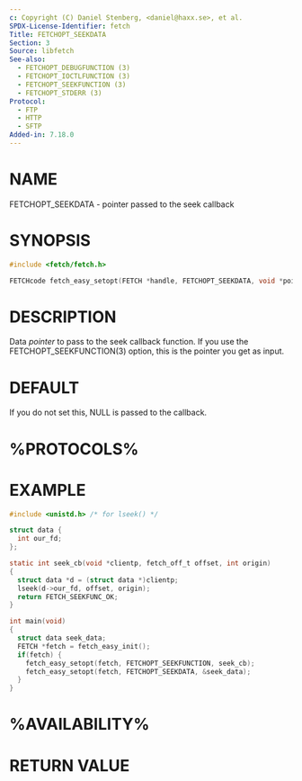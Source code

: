 ```yaml
---
c: Copyright (C) Daniel Stenberg, <daniel@haxx.se>, et al.
SPDX-License-Identifier: fetch
Title: FETCHOPT_SEEKDATA
Section: 3
Source: libfetch
See-also:
  - FETCHOPT_DEBUGFUNCTION (3)
  - FETCHOPT_IOCTLFUNCTION (3)
  - FETCHOPT_SEEKFUNCTION (3)
  - FETCHOPT_STDERR (3)
Protocol:
  - FTP
  - HTTP
  - SFTP
Added-in: 7.18.0
---
```


# NAME

FETCHOPT_SEEKDATA - pointer passed to the seek callback

# SYNOPSIS

~~~c
#include <fetch/fetch.h>

FETCHcode fetch_easy_setopt(FETCH *handle, FETCHOPT_SEEKDATA, void *pointer);
~~~

# DESCRIPTION

Data *pointer* to pass to the seek callback function. If you use the
FETCHOPT_SEEKFUNCTION(3) option, this is the pointer you get as input.

# DEFAULT

If you do not set this, NULL is passed to the callback.

# %PROTOCOLS%

# EXAMPLE

~~~c
#include <unistd.h> /* for lseek() */

struct data {
  int our_fd;
};

static int seek_cb(void *clientp, fetch_off_t offset, int origin)
{
  struct data *d = (struct data *)clientp;
  lseek(d->our_fd, offset, origin);
  return FETCH_SEEKFUNC_OK;
}

int main(void)
{
  struct data seek_data;
  FETCH *fetch = fetch_easy_init();
  if(fetch) {
    fetch_easy_setopt(fetch, FETCHOPT_SEEKFUNCTION, seek_cb);
    fetch_easy_setopt(fetch, FETCHOPT_SEEKDATA, &seek_data);
  }
}
~~~

# %AVAILABILITY%

# RETURN VALUE

